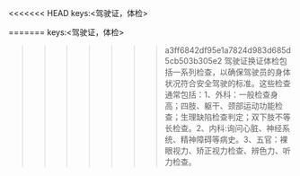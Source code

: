 <<<<<<< HEAD
keys:<驾驶证，体检>

=======
keys:<驾驶证，体检>

>>>>>>> a3ff6842df95e1a7824d983d685d5cb503b305e2
驾驶证换证体检包括一系列检查，以确保驾驶员的身体状况符合安全驾驶的标准。这些检查通常包括：1、外科：一般检查身高；四肢、躯干、颈部运动功能检查；生理缺陷检查判定；双下肢不等长检查。2、内科:询问心脏、神经系统、精神障碍等病史。3、五官：裸眼视力、矫正视力检查、辨色力、听力检查。